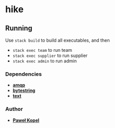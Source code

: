 # hike

## Running

Use `stack build` to build all executables, and then

* `stack exec team` to run team
* `stack exec supplier` to run supplier
* `stack exec admin` to run admin

### Dependencies
* **[amqp](https://hackage.haskell.org/package/amqp)**
* **[bytestring](https://hackage.haskell.org/package/bytestring)**
* **[text](https://hackage.haskell.org/package/text)**

### Author

* **[Paweł Kopel](https://github.com/PKopel)**